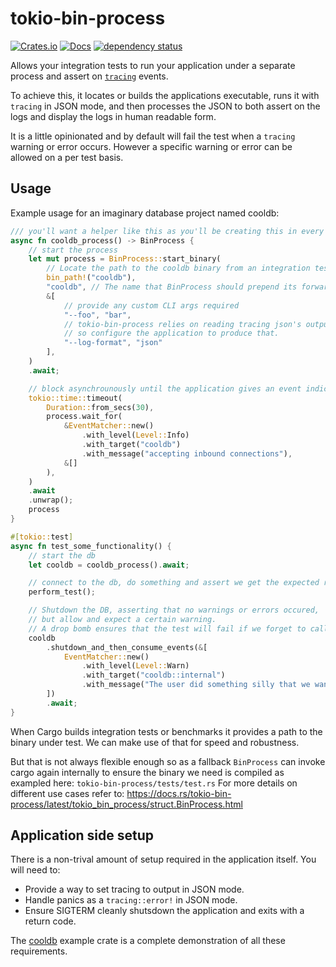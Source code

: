 # tokio-bin-process

[![Crates.io](https://img.shields.io/crates/v/tokio-bin-process.svg)](https://crates.io/crates/tokio-bin-process)
[![Docs](https://docs.rs/tokio-bin-process/badge.svg)](https://docs.rs/tokio-bin-process)
[![dependency status](https://deps.rs/repo/github/shotover/tokio-bin-process/status.svg)](https://deps.rs/repo/github/shotover/tokio-bin-process)

Allows your integration tests to run your application under a separate process and assert on [`tracing`](https://github.com/tokio-rs/tracing) events.

To achieve this, it locates or builds the applications executable,
runs it with `tracing` in JSON mode,
and then processes the JSON to both assert on the logs and display the logs in human readable form.

It is a little opinionated and by default will fail the test when a `tracing` warning or error occurs.
However a specific warning or error can be allowed on a per test basis.

## Usage

Example usage for an imaginary database project named cooldb:

```rust
/// you'll want a helper like this as you'll be creating this in every integration test.
async fn cooldb_process() -> BinProcess {
    // start the process
    let mut process = BinProcess::start_binary(
        // Locate the path to the cooldb binary from an integration test or benchmark
        bin_path!("cooldb"),
        "cooldb", // The name that BinProcess should prepend its forwarded logs with
        &[
            // provide any custom CLI args required
            "--foo", "bar",
            // tokio-bin-process relies on reading tracing json's output,
            // so configure the application to produce that.
            "--log-format", "json"
        ],
    )
    .await;

    // block asynchrounously until the application gives an event indicating that its ready
    tokio::time::timeout(
        Duration::from_secs(30),
        process.wait_for(
            &EventMatcher::new()
                .with_level(Level::Info)
                .with_target("cooldb")
                .with_message("accepting inbound connections"),
            &[]
        ),
    )
    .await
    .unwrap();
    process
}

#[tokio::test]
async fn test_some_functionality() {
    // start the db
    let cooldb = cooldb_process().await;

    // connect to the db, do something and assert we get the expected result
    perform_test();

    // Shutdown the DB, asserting that no warnings or errors occured,
    // but allow and expect a certain warning.
    // A drop bomb ensures that the test will fail if we forget to call this method.
    cooldb
        .shutdown_and_then_consume_events(&[
            EventMatcher::new()
                .with_level(Level::Warn)
                .with_target("cooldb::internal")
                .with_message("The user did something silly that we want to warn about but is actually expected in this test case")
        ])
        .await;
}
```

When Cargo builds integration tests or benchmarks it provides a path to the binary under test.
We can make use of that for speed and robustness.

But that is not always flexible enough so as a fallback `BinProcess` can invoke cargo again internally to ensure the binary we need is compiled as exampled here: `tokio-bin-process/tests/test.rs`
For more details on different use cases refer to: <https://docs.rs/tokio-bin-process/latest/tokio_bin_process/struct.BinProcess.html>

## Application side setup

There is a non-trival amount of setup required in the application itself.
You will need to:

* Provide a way to set tracing to output in JSON mode.
* Handle panics as a `tracing::error!` in JSON mode.
* Ensure SIGTERM cleanly shutsdown the application and exits with a return code.

The [cooldb](https://github.com/shotover/tokio-bin-process/blob/main/cooldb/src/main.rs) example crate is a complete demonstration of all these requirements.
